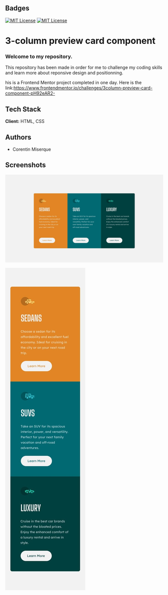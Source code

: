 ## Badges

[![MIT License](https://img.shields.io/badge/-HTML-lightgrey)](https://choosealicense.com/licenses/mit/)
[![MIT License](https://img.shields.io/badge/-CSS-green)](https://choosealicense.com/licenses/mit/)

# 3-column preview card component

### Welcome to my repository.

This repository has been made in order for me to challenge my coding skills and learn more about reponsive design and positionning.

his is a Frontend Mentor project completed in one day. Here is the link:https://www.frontendmentor.io/challenges/3column-preview-card-component-pH92eAR2-

## Tech Stack

**Client:** HTML, CSS

## Authors

- Corentin Miserque

## Screenshots

![desktop](./3-column-preview-card-component-main/design/desktop-design.jpg)

![mobile](./3-column-preview-card-component-main/design/mobile-design.jpg)
